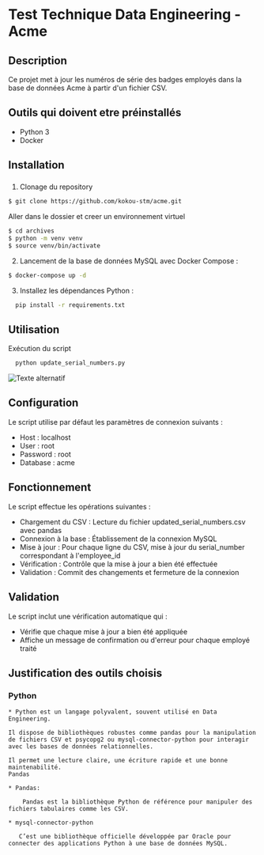 # Test Technique Data Engineering - Acme

##  Description

Ce projet met à jour les numéros de série des badges employés dans la base de données Acme à partir d'un fichier CSV.

##  Outils qui doivent etre préinstallés

- Python 3
- Docker 

##  Installation

### 

1. Clonage du repository

 ```bash
 $ git clone https://github.com/kokou-stm/acme.git
```
Aller dans le dossier et creer un environnement virtuel

 ```bash
 $ cd archives
 $ python -m venv venv
 $ source venv/bin/activate
```
2. Lancement de la base de données MySQL avec Docker Compose :
  ```bash
  $ docker-compose up -d
  ```
3. Installez les dépendances Python :

```bash
  pip install -r requirements.txt
  ```

## Utilisation

Exécution du script

```bash
  python update_serial_numbers.py
```
![Texte alternatif](chemin/vers/image.png)


## Configuration
Le script utilise par défaut les paramètres de connexion suivants :

* Host : localhost
* User : root
* Password : root
* Database : acme


## Fonctionnement
Le script effectue les opérations suivantes :

* Chargement du CSV : Lecture du fichier updated_serial_numbers.csv avec pandas
* Connexion à la base : Établissement de la connexion MySQL
* Mise à jour : Pour chaque ligne du CSV, mise à jour du serial_number correspondant à l'employee_id
* Vérification : Contrôle que la mise à jour a bien été effectuée
* Validation : Commit des changements et fermeture de la connexion

## Validation
Le script inclut une vérification automatique qui :

* Vérifie que chaque mise à jour a bien été appliquée
* Affiche un message de confirmation ou d'erreur pour chaque employé traité

## Justification des outils choisis

  ### Python 
  
    * Python est un langage polyvalent, souvent utilisé en Data Engineering.

    Il dispose de bibliothèques robustes comme pandas pour la manipulation de fichiers CSV et psycopg2 ou mysql-connector-python pour interagir avec les bases de données relationnelles.

    Il permet une lecture claire, une écriture rapide et une bonne maintenabilité.
    Pandas

    * Pandas:

        Pandas est la bibliothèque Python de référence pour manipuler des fichiers tabulaires comme les CSV.

    * mysql-connector-python
      
       C’est une bibliothèque officielle développée par Oracle pour connecter des applications Python à une base de données MySQL.